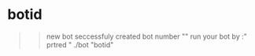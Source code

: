 # botid
 >> new bot seccessfuly created        bot number ""       run your bot by :"         prtred "              ./bot "botid"
